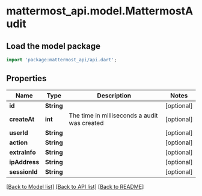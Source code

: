 # mattermost_api.model.MattermostAudit

## Load the model package
```dart
import 'package:mattermost_api/api.dart';
```

## Properties
Name | Type | Description | Notes
------------ | ------------- | ------------- | -------------
**id** | **String** |  | [optional] 
**createAt** | **int** | The time in milliseconds a audit was created | [optional] 
**userId** | **String** |  | [optional] 
**action** | **String** |  | [optional] 
**extraInfo** | **String** |  | [optional] 
**ipAddress** | **String** |  | [optional] 
**sessionId** | **String** |  | [optional] 

[[Back to Model list]](../GENERATED_README.md#documentation-for-models) [[Back to API list]](../GENERATED_README.md#documentation-for-api-endpoints) [[Back to README]](../GENERATED_README.md)


